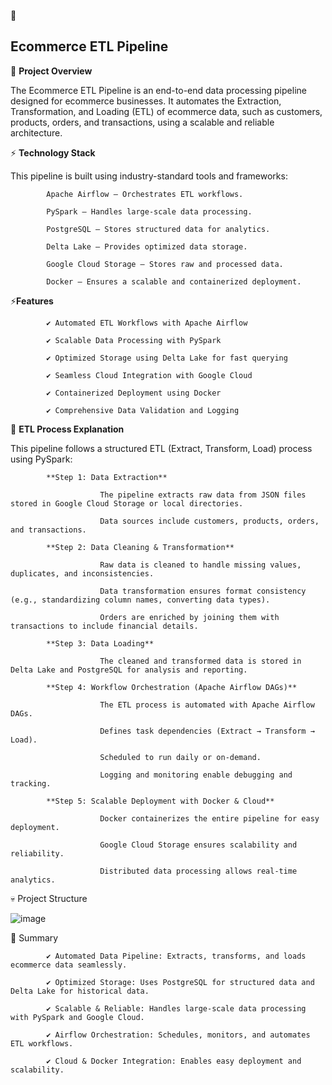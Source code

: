 🛂 <h2>Ecommerce ETL Pipeline</h2>

<p font-size:20px>

📌 **Project Overview**

The Ecommerce ETL Pipeline is an end-to-end data processing pipeline designed for ecommerce businesses. It automates the Extraction, Transformation, and Loading (ETL) of ecommerce data, such as customers, products, orders, and transactions, using a scalable and reliable architecture.


⚡ **Technology Stack**

This pipeline is built using industry-standard tools and frameworks:

            Apache Airflow – Orchestrates ETL workflows.
            
            PySpark – Handles large-scale data processing.
            
            PostgreSQL – Stores structured data for analytics.
            
            Delta Lake – Provides optimized data storage.
            
            Google Cloud Storage – Stores raw and processed data.
            
            Docker – Ensures a scalable and containerized deployment.
            

⚡**Features**

            ✔ Automated ETL Workflows with Apache Airflow
            
            ✔ Scalable Data Processing with PySpark
            
            ✔ Optimized Storage using Delta Lake for fast querying
            
            ✔ Seamless Cloud Integration with Google Cloud
            
            ✔ Containerized Deployment using Docker
            
            ✔ Comprehensive Data Validation and Logging
            


🔄 **ETL Process Explanation**
            
 This pipeline follows a structured ETL (Extract, Transform, Load) process using PySpark:
            
            **Step 1: Data Extraction**
            
                        The pipeline extracts raw data from JSON files stored in Google Cloud Storage or local directories.
                        
                        Data sources include customers, products, orders, and transactions.
            
            **Step 2: Data Cleaning & Transformation**
            
                        Raw data is cleaned to handle missing values, duplicates, and inconsistencies.
                        
                        Data transformation ensures format consistency (e.g., standardizing column names, converting data types).
                        
                        Orders are enriched by joining them with transactions to include financial details.
            
            **Step 3: Data Loading** 
            
                        The cleaned and transformed data is stored in Delta Lake and PostgreSQL for analysis and reporting.
            
            **Step 4: Workflow Orchestration (Apache Airflow DAGs)**
                        
                        The ETL process is automated with Apache Airflow DAGs.
                        
                        Defines task dependencies (Extract → Transform → Load).
                        
                        Scheduled to run daily or on-demand.
                        
                        Logging and monitoring enable debugging and tracking.
            
            **Step 5: Scalable Deployment with Docker & Cloud**
                        
                        Docker containerizes the entire pipeline for easy deployment.
                        
                        Google Cloud Storage ensures scalability and reliability.
                        
                        Distributed data processing allows real-time analytics.

💀 Project Structure

![image](https://github.com/user-attachments/assets/bc0852f2-723b-4874-b1f5-4741b856694c)




📌 Summary
            
            ✔ Automated Data Pipeline: Extracts, transforms, and loads ecommerce data seamlessly.
            
            ✔ Optimized Storage: Uses PostgreSQL for structured data and Delta Lake for historical data.
            
            ✔ Scalable & Reliable: Handles large-scale data processing with PySpark and Google Cloud.
            
            ✔ Airflow Orchestration: Schedules, monitors, and automates ETL workflows.
            
            ✔ Cloud & Docker Integration: Enables easy deployment and scalability.

</p>

